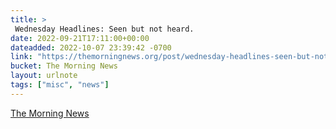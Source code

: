 ```yaml
---
title: > 
 Wednesday Headlines: Seen but not heard.
date: 2022-09-21T17:11:00+00:00
dateadded: 2022-10-07 23:39:42 -0700
link: "https://themorningnews.org/post/wednesday-headlines-seen-but-not-heard"
bucket: The Morning News
layout: urlnote
tags: ["misc", "news"]
--- 
```


 
  
    
    
    


 <!-- end excerpt --> 
<div class='bucket'><a class='internal-link' href='/buckets/the-morning-news'>The Morning News</a></div> 
